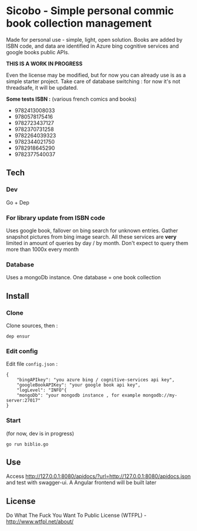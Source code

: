 # Sicobo - Simple personal commic book collection management

Made for personal use - simple, light, open solution. Books are added by ISBN code, and data are identified in Azure bing cognitive services and google books public APIs.

**THIS IS A WORK IN PROGRESS**

Even the license may be modified, but for now you can already use is as a simple starter project. Take care of database switching : for now it's not threadsafe, it will be updated.

**Some tests ISBN :** (various french comics and books)

- 9782413008033
- 9780578175416
- 9782723437127
- 9782370731258
- 9782264039323
- 9782344021750
- 9782918645290
- 9782377540037


## Tech

### Dev

Go + Dep

### For library update from ISBN code

Uses google book, fallover on bing search for unknown entries. Gather snapshot pictures from bing image search. All these services are **very** limited in amount of queries by day / by month. Don't expect to query them more than 1000x every month

### Database

Uses a mongoDb instance. One database = one book collection

## Install

### Clone

Clone sources, then :

```
dep ensur
```

### Edit config

Edit file `config.json` :

```
{
    "bingAPIkey": "you azure bing / cognitive-services api key",
    "googleBookAPIKey": "your google book api key",
    "logLevel": "INFO"{
    "mongoDb": "your mongodb instance , for example mongodb://my-server:27017"
}
```

### Start

(for now, dev is in progress)

```
go run biblio.go
```

## Use

Access http://127.0.0.1:8080/apidocs/?url=http://127.0.0.1:8080/apidocs.json and test with swagger-ui. A Angular frontend will be built later

## License

Do What The Fuck You Want To Public License (WTFPL) - http://www.wtfpl.net/about/
